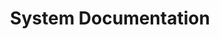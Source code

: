 ---
lang: de
layout: doc
permalink: /de/doc/system-doc/
redirect_from:
- /de/doc/SystemDoc/
- /de/wiki/SystemDoc/
redirect_to: /de/doc/#developer-documentation
ref: 62
title: System Documentation
---